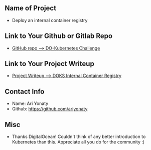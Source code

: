 ## Name of Project 
* Deploy an internal container registry

## Link to Your Github or Gitlab Repo
* [GitHub repo --> DO-Kubernetes Challenge](https://github.com/ariyonaty/do-kubernetes-challenge)

## Link to Your Project Writeup
* [Project Writeup --> DOKS Internal Container Registry](https://ariyonaty.github.io/posts/how_tos/how_to_doks_tf_trow/)

## Contact Info
* Name: Ari Yonaty
* Github: https://github.com/ariyonaty

## Misc 
* Thanks DigitalOcean! Couldn't think of any better introduction to Kubernetes than this. Appreciate all you do for the community :)
